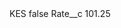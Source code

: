 <?xml version="1.0" encoding="UTF-8"?>
<CustomMetadata xmlns="http://soap.sforce.com/2006/04/metadata" xmlns:xsi="http://www.w3.org/2001/XMLSchema-instance" xmlns:xsd="http://www.w3.org/2001/XMLSchema">
    <label>KES</label>
    <protected>false</protected>
    <values>
        <field>Rate__c</field>
        <value xsi:type="xsd:double">101.25</value>
    </values>
</CustomMetadata>
